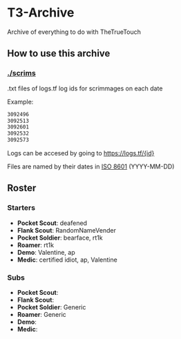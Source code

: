 # T3-Archive

Archive of everything to do with TheTrueTouch

## How to use this archive

### [./scrims](./scrims)

.txt files of logs.tf log ids for scrimmages on each date

Example:

```txt
3092496
3092513
3092601
3092532
3092573
```

Logs can be accesed by going to <https://logs.tf/{id}>

Files are named by their dates in [ISO 8601](https://en.wikipedia.org/wiki/ISO_8601) (YYYY-MM-DD)

## Roster

### Starters

- **Pocket Scout**: deafened
- **Flank Scout**: RandomNameVender
- **Pocket Soldier**: bearface, rt1k
- **Roamer**: rt1k
- **Demo**: Valentine, ap
- **Medic**: certified idiot, ap, Valentine

### Subs

- **Pocket Scout**:
- **Flank Scout**:
- **Pocket Soldier**: Generic
- **Roamer**: Generic
- **Demo**:
- **Medic**:
